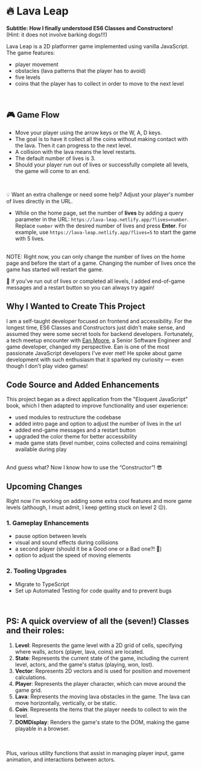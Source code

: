 # 🔥 Lava Leap 
<b>Subtitle: How I finally understood ES6 Classes and Constructors!</b>
<br>
(Hint: it does not involve barking dogs!!!)

Lava Leap is a 2D platformer game implemented using vanilla JavaScript. The game features:
- player movement
- obstacles (lava patterns that the player has to avoid)
- five levels
- coins that the player has to collect in order to move to the next level
<br>

## 🎮 Game Flow
- Move your player using the arrow keys or the W, A, D keys. 
- The goal is to have it collect all the coins without making contact with the lava. Then it can progress to the next level.
- A collision with the lava means the level restarts.
- The default number of lives is 3.
- Should your player run out of lives or successfully complete all levels, the game will come to an end.
<br>

💡 Want an extra challenge or need some help? Adjust your player's number of lives directly in the URL.
- While on the home page, set the number of **lives** by adding a query parameter in the URL: `https://lava-leap.netlify.app/?lives=number`. Replace `number` with the desired number of lives and press **Enter**. For example, use `https://lava-leap.netlify.app/?lives=5` to start the game with 5 lives. 
<br>
NOTE: Right now, you can only change the number of lives on the home page and before the start of a game. Changing the number of lives once the game has started will restart the game.
<br>

🔄 If you've run out of lives or completed all levels, I added end-of-game messages and a restart button so you can always try again!
<br>

## Why I Wanted to Create This Project
I am a self-taught developer focused on frontend and accessibility. For the longest time, ES6 Classes and Constructors just didn't make sense, and assumed they were some secret tools for backend developers. Fortunately, a tech meetup encounter with [Ean Moore](https://www.linkedin.com/in/ean-moore-948357103), a Senior Software Engineer and game developer, changed my perspective. Ean is one of the most passionate JavaScript developers I've ever met! He spoke about game development with such enthusiasm that it sparked my curiosity — even though I don't play video games!
<br>

## Code Source and Added Enhancements
This project began as a direct application from the "Eloquent JavaScript" book, which I then adapted to improve functionality and user experience:

- used modules to restructure the codebase 
- added intro page and option to adjust the number of lives in the url
- added end-game messages and a restart button
- upgraded the color theme for better accessibility
- made game stats (level number, coins collected and coins remaining) available during play
<br>
And guess what? Now I know how to use the “Constructor”! 😎
<br>

## Upcoming Changes
Right now I'm working on adding some extra cool features and more game levels (although, I must admit, I keep getting stuck on level 2 ☹️).
<br>

### 1. Gameplay Enhancements
- pause option between levels
- visual and sound effects during collisions
- a second player (should it be a Good one or a Bad one?! 🤔)
- option to adjust the speed of moving elements

### 2. Tooling Upgrades
- Migrate to TypeScript
- Set up Automated Testing for code quality and to prevent bugs
<br>

## PS: A quick overview of all the (seven!) Classes and their roles:

1. **Level**: Represents the game level with a 2D grid of cells, specifying where walls, actors (player, lava, coins) are located.
2. **State**: Represents the current state of the game, including the current level, actors, and the game's status (playing, won, lost).
3. **Vector**: Represents 2D vectors and is used for position and movement calculations.
4. **Player**: Represents the player character, which can move around the game grid.
5. **Lava**: Represents the moving lava obstacles in the game. The lava can move horizontally, vertically, or be static.
6. **Coin**: Represents the items that the player needs to collect to win the level.
7. **DOMDisplay**: Renders the game's state to the DOM, making the game playable in a browser.
<br>
<br>Plus, various utility functions that assist in managing player input, game animation, and interactions between actors.

